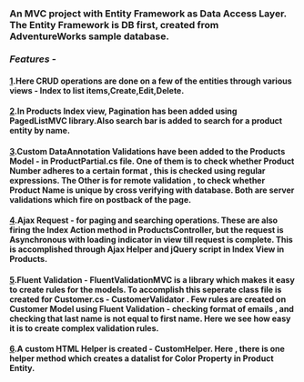 ### An MVC project with Entity Framework as Data Access Layer. The Entity Framework is DB first, created from AdventureWorks sample database.<br/><br/>*Features -*
#### [1](https://github.com/VijayIyer/MVCPractice/blob/master/MVCPractice/Controllers/ProductsController.cs).Here CRUD operations are done on a few of the entities through various views - Index to list items,Create,Edit,Delete. 
#### [2]().In Products Index view, Pagination has been added using PagedListMVC library.Also search bar is added to search for a product entity by name.
#### [3]().Custom DataAnnotation Validations have been added to the Products Model  - in ProductPartial.cs file. One of them is to check whether Product Number adheres to a certain format , this is checked using regular expressions. The Other is for remote validation , to check whether Product Name is unique by cross verifying with database. Both are server validations which fire on postback of the page.
#### [4]().Ajax Request - for paging and searching operations. These are also firing the Index Action method in ProductsController, but the request is Asynchronous with loading indicator in view till request is complete. This is accomplished through Ajax Helper and jQuery script in Index View in Products.
#### [5]().Fluent Validation - FluentValidationMVC is a library which makes it easy to create rules for the models. To accomplish this seperate class file is created for Customer.cs - CustomerValidator . Few rules are created on Customer Model using Fluent Validation - checking format of emails , and checking that last name is not equal to first name. Here we see how easy it is to create complex validation rules.
#### [6]().A custom HTML Helper is created - CustomHelper. Here , there is one helper method which creates a datalist for Color Property in Product Entity.
